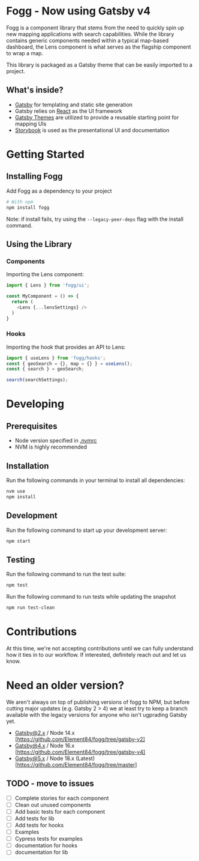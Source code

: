 # Fogg - Now using Gatsby v4

Fogg is a component library that stems from the need to quickly spin up new mapping applications with search capabilities. While the library contains generic components needed within a typical map-based dashboard, the Lens component is what serves as the flagship component to wrap a map.

This library is packaged as a Gatsby theme that  can be easily imported to a project.

## What's inside?

- [Gatsby](https://www.gatsbyjs.org/) for templating and static site generation
- Gatsby relies on [React](https://reactjs.org/) as the UI framework
- [Gatsby Themes](https://www.gatsbyjs.org/blog/2018-11-11-introducing-gatsby-themes/) are utilized to provide a reusable starting point for mapping UIs
- [Storybook](https://storybook.js.org/) is used as the presentational UI and documentation

# Getting Started

## Installing Fogg

Add Fogg as a dependency to your project

```sh
# With npm
npm install fogg
```

Note: if install fails, try using the `--legacy-peer-deps` flag with the install command.

## Using the Library

### Components

Importing the Lens component:

```javascript
import { Lens } from 'fogg/ui';

const MyComponent = () => {
  return (
    <Lens {...lensSettings} />
  )
}
```

### Hooks

Importing the hook that provides an API to Lens:

```javascript
import { useLens } from 'fogg/hooks';
const { geoSearch = {}, map = {} } = useLens();
const { search } = geoSearch;

search(searchSettings);
```

# Developing

## Prerequisites

- Node version specified in [.nvmrc](.nvmrc)
- NVM is highly recommended

## Installation

Run the following commands in your terminal to install all dependencies:

```sh
nvm use
npm install
```

## Development

Run the following command to start up your development server:

```sh
npm start
```

## Testing

Run the following command to run the test suite:

```sh
npm test
```

Run the following command to run tests while updating the snapshot

```sh
npm run test-clean
```

# Contributions

At this time, we're not accepting contributions until we can fully understand how it ties in to our workflow. If interested, definitely reach out and let us know.

# Need an older version?

We aren't always on top of publishing versions of fogg to NPM, but before cutting major updates (e.g. Gatsby 2 > 4) we at least try to keep a branch available with the legacy versions for anyone who isn't ugprading Gatsby yet. 

- Gatsby@2.x / Node 14.x [https://github.com/Element84/fogg/tree/gatsby-v2]
- Gatsby@4.x / Node 16.x [https://github.com/Element84/fogg/tree/gatsby-v4]
- Gatsby@5.x / Node 18.x (Latest) [https://github.com/Element84/fogg/tree/master]

## TODO - move to issues

- [ ] Complete stories for each component
- [ ] Clean out unused components
- [ ] Add basic tests for each component
- [ ] Add tests for lib
- [ ] Add tests for hooks
- [ ] Examples
- [ ] Cypress tests for examples
- [ ] documentation for hooks
- [ ] documentation for lib
